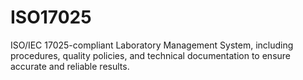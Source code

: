 # ISO17025
ISO/IEC 17025-compliant Laboratory Management System, including procedures, quality policies, and technical documentation to ensure accurate and reliable results.
